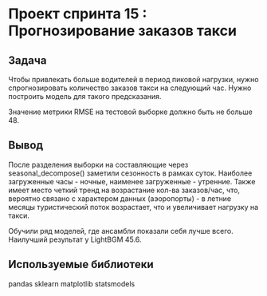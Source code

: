 # Проект спринта 15 : Прогнозирование заказов такси

## Задача

Чтобы привлекать больше водителей в период пиковой нагрузки, нужно спрогнозировать количество заказов такси на следующий час. Нужно построить модель для такого предсказания.

Значение метрики RMSE на тестовой выборке должно быть не больше 48.

## Вывод

После разделения выборки на составляющие через seasonal_decompose() заметили сезонность в рамках суток. Наиболее загруженные часы - ночные, наименее загруженные - утренние. Также имеет место четкий тренд на возрастание кол-ва заказов/час, что, вероятно связано с характером данных (аэоропорты) - в летние месяцы туристический поток возрастает, что и увеличивает нагрузку на такси.  

Обучили ряд моделей, где ансамбли показали себя лучше всего. Наилучший результат у LightBGM  45.6.


## Используемые библиотеки

pandas
sklearn
matplotlib
statsmodels
